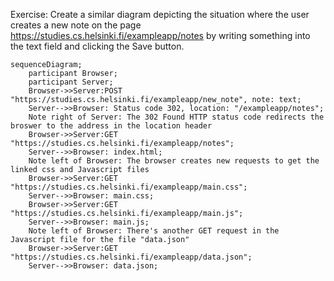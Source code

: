 Exercise: Create a similar diagram depicting the situation where the user creates a new note on the page https://studies.cs.helsinki.fi/exampleapp/notes by writing something into the text field and clicking the Save button.

```mermaid
sequenceDiagram;
    participant Browser;
    participant Server;
    Browser->>Server:POST "https://studies.cs.helsinki.fi/exampleapp/new_note", note: text;
    Server-->>Browser: Status code 302, location: "/exampleapp/notes";
    Note right of Server: The 302 Found HTTP status code redirects the broswer to the address in the location header
    Browser->>Server:GET "https://studies.cs.helsinki.fi/exampleapp/notes";
    Server-->>Browser: index.html;
    Note left of Browser: The browser creates new requests to get the linked css and Javascript files
    Browser->>Server:GET "https://studies.cs.helsinki.fi/exampleapp/main.css";
    Server-->>Browser: main.css;
    Browser->>Server:GET "https://studies.cs.helsinki.fi/exampleapp/main.js";
    Server-->>Browser: main.js;
    Note left of Browser: There's another GET request in the Javascript file for the file "data.json"
    Browser->>Server:GET "https://studies.cs.helsinki.fi/exampleapp/data.json";
    Server-->>Browser: data.json;
```